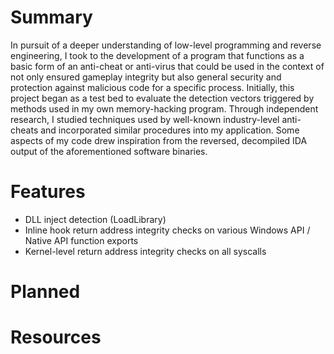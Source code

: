 # Summary
In pursuit of a deeper understanding of low-level programming and reverse engineering, I took to the development of a program that functions as a basic form of an anti-cheat or anti-virus that could be used in the context of not only ensured gameplay integrity but also general security and protection against malicious code for a specific process. Initially, this project began as a test bed to evaluate the detection vectors triggered by methods used in my own memory-hacking program. Through independent research, I studied techniques used by well-known industry-level anti-cheats and incorporated similar procedures into my application. Some aspects of my code drew inspiration from the reversed, decompiled IDA output of the aforementioned software binaries.
# Features
* DLL inject detection (LoadLibrary)
* Inline hook return address integrity checks on various Windows API / Native API function exports
* Kernel-level return address integrity checks on all syscalls
# Planned
# Resources
